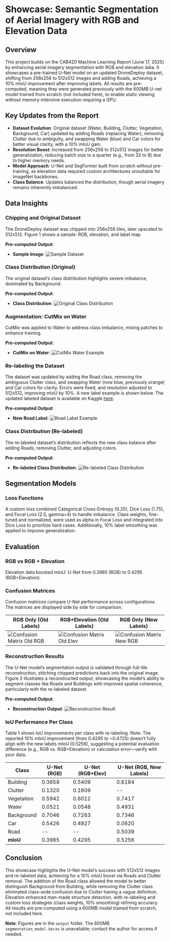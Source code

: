 # Showcase: Semantic Segmentation of Aerial Imagery with RGB and Elevation Data

## Overview
This project builds on the CAB420 Machine Learning Report (June 17, 2025) by enhancing aerial imagery segmentation with RGB and elevation data. It showcases a pre-trained U-Net model on an updated DroneDeploy dataset, shifting from 256x256 to 512x512 images and adding Roads, achieving a 10% mIoU improvement after improving labels. All results are pre-computed, meaning they were generated previously with the 600MB U-net model trained from scratch (not included here), to enable static viewing without memory-intensive execution requiring a GPU.

## Key Updates from the Report
- **Dataset Evolution**: Original dataset (Water, Building, Clutter, Vegetation, Background, Car) updated by adding Roads (replacing Water), removing Clutter due to ambiguity, and swapping Water (blue) and Car colors for better visual clarity, with a 10% mIoU gain.
- **Resolution Boost**: Increased from 256x256 to 512x512 images for better generalization, reducing batch size to a quarter (e.g., from 32 to 8) due to higher memory needs.
- **Model Approach**: U-Net and SegFormer built from scratch without pre-training, as elevation data required custom architectures unsuitable for ImageNet backbones.
- **Class Balance**: Updates balanced the distribution, though aerial imagery remains inherently imbalanced.

## Data Insights
### Chipping and Original Dataset
The DroneDeploy dataset was chipped into 256x256 tiles, later upscaled to 512x512. Figure 1 shows a sample: RGB, elevation, and label map.

**Pre-computed Output**:  
- **Sample Image**: ![Sample Dataset](output/sample_dataset.jpg)  

### Class Distribution (Original)
The original dataset’s class distribution highlights severe imbalance, dominated by Background.

**Pre-computed Output**:  
- **Class Distribution**: ![Original Class Distribution](output/original_class_dist.png)  

### Augmentation: CutMix on Water
CutMix was applied to Water to address class imbalance, mixing patches to enhance training.

**Pre-computed Output**:  
- **CutMix on Water**: ![CutMix Water Example](output/cutmix_water.png)  

### Re-labeling the Dataset
The dataset was updated by adding the Road class, removing the ambiguous Clutter class, and swapping Water (now blue, previously orange) and Car colors for clarity. Errors were fixed, and resolution adjusted to 512x512, improving mIoU by 10%. A new label example is shown below. The updated labeled dataset is available on Kaggle [here](https://www.kaggle.com/aronbakes/your-dataset-name).

**Pre-computed Output**:  
- **New Road Label**: ![Road Label Example](output/107f24d6e9_F1BE1D4184INSPIRE-label.png)  

### Class Distribution (Re-labeled)
The re-labeled dataset’s distribution reflects the new class balance after adding Roads, removing Clutter, and adjusting colors.

**Pre-computed Output**:  
- **Re-labeled Class Distribution**: ![Re-labeled Class Distribution](output/relabeled_class_dist.png)  

## Segmentation Models
### Loss Functions
A custom loss combined Categorical Cross-Entropy (0.25), Dice Loss (1.75), and Focal Loss (2.5, gamma=4) to handle imbalance. Class weights, fine-tuned and normalized, were used as alpha in Focal Loss and integrated into Dice Loss to prioritize hard cases. Additionally, 10% label smoothing was applied to improve generalization.

## Evaluation
### RGB vs RGB + Elevation
Elevation data boosted mIoU: U-Net from 0.3985 (RGB) to 0.4295 (RGB+Elevation).

### Confusion Matrices
Confusion matrices compare U-Net performance across configurations. The matrices are displayed side by side for comparison.

| RGB Only (Old Labels)       | RGB+Elevation (Old Labels) | RGB Only (New Labels) |
|-----------------------------|----------------------------|-----------------------|
| ![Confusion Matrix Old RGB](output/confusion_matrix_rgb.png) | ![Confusion Matrix Old Elev](output/confusion_matrix_rgb_elev.png) | ![Confusion Matrix New RGB](output/confusion_matrix_new_labels.png) |

### Reconstruction Results
The U-Net model’s segmentation output is validated through full-tile reconstruction, stitching chipped predictions back into the original image. Figure 2 illustrates a reconstructed output, showcasing the model’s ability to segment classes like Roads and Buildings with improved spatial coherence, particularly with the re-labeled dataset.

**Pre-computed Output**:  
- **Reconstruction Output**: ![Reconstruction Result](output/reconstruction.png)  

### IoU Performance Per Class
Table 1 shows IoU improvements per class with re-labeling. Note: The reported 10% mIoU improvement (from 0.4295 to ~0.4725) doesn’t fully align with the new labels mIoU (0.5256), suggesting a potential evaluation difference (e.g., RGB vs. RGB+Elevation) or calculation error—verify with your data.

| Class         | U-Net (RGB) | U-Net (RGB+Elev) | U-Net (RGB, New Labels) |
|---------------|-------------|------------------|-------------------------|
| Building      | 0.3658      | 0.5409           | 0.6184                  |
| Clutter       | 0.1320      | 0.1609           | --                      |
| Vegetation    | 0.5942      | 0.6012           | 0.7417                  |
| Water         | 0.0521      | 0.0548           | 0.4931                  |
| Background    | 0.7046      | 0.7263           | 0.7346                  |
| Car           | 0.5426      | 0.4927           | 0.0620                  |
| Road          | --          | --               | 0.5039                  |
| **mIoU**      | 0.3985      | 0.4295           | 0.5256                  |

## Conclusion
This showcase highlights the U-Net model’s success with 512x512 images and re-labeled data, achieving for a 10% mIoU boost via Roads and Clutter removal. The addition of the Road class allowed the model to better distinguish Background from Building, while removing the Clutter class eliminated class-wide confusion due to Clutter having a vague definition. Elevation enhanced man-made structure detection, with re-labeling and custom loss strategies (class weights, 10% smoothing) refining accuracy. All results are pre-computed using a 600MB model trained from scratch, not included here.

**Note**: Figures are in the `output` folder. The 600MB `segmentation_model.keras` is unavailable; contact the author for access if needed. 

